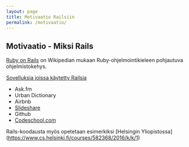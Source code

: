```yaml
---
layout: page
title: Motivaatio Railsiin
permalink: /motivaatio/
---
```


## Motivaatio - Miksi Rails

[Ruby on Rails](https://fi.wikipedia.org/wiki/Ruby_on_Rails) on Wikipedian mukaan Ruby-ohjelmointikieleen pohjautuva ohjelmistokehys. 

[Sovelluksia joissa käytetty Railsia](http://skillcrush.com/2015/02/02/37-rails-sites/)

- Ask.fm
- Urban Dictionary
- Airbnb
- [Slideshare](https://prograils.com/posts/top-10-famous-sites-built-with-ruby-on-rails)
- Github
- [Codeschool.com](https://wappalyzer.com/applications/ruby-rails)

Rails-koodausta myös opetetaan esimerkiksi [Helsingin Yliopistossa] (https://www.cs.helsinki.fi/courses/582368/2016/k/k/1)


